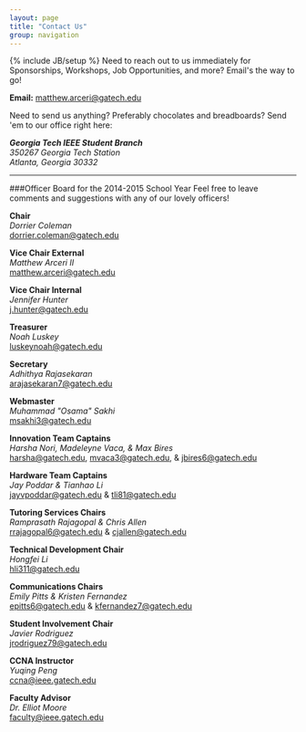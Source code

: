 ```yaml
---
layout: page
title: "Contact Us"
group: navigation
---
```

{% include JB/setup %}
Need to reach out to us immediately for Sponsorships, Workshops, Job Opportunities, and more? Email's the way to go!

__Email:__ <matthew.arceri@gatech.edu>


Need to send us anything? Preferably chocolates and breadboards? Send 'em to our office right here:

<address>
  <strong>Georgia Tech IEEE Student Branch</strong><br>
  350267 Georgia Tech Station<br>
  Atlanta, Georgia 30332<br>
</address>

<hr/>
###Officer Board for the 2014-2015 School Year
Feel free to leave comments and suggestions with any of our lovely officers!

__Chair__ <br/>
_Dorrier Coleman_ <br/>
<dorrier.coleman@gatech.edu> <br/>

__Vice Chair External__ <br/>
_Matthew Arceri II_ <br/>
<matthew.arceri@gatech.edu> <br/>

__Vice Chair Internal__ <br/>
_Jennifer Hunter_ <br/>
<j.hunter@gatech.edu> <br/>

__Treasurer__ <br/>
_Noah Luskey_ <br/>
<luskeynoah@gatech.edu> <br/>

__Secretary__ <br/>
_Adhithya Rajasekaran_ <br/>
<arajasekaran7@gatech.edu> <br/>

__Webmaster__ <br/>
_Muhammad "Osama" Sakhi_ <br/>
<msakhi3@gatech.edu> <br/>

__Innovation Team Captains__ <br/>
_Harsha Nori, Madeleyne Vaca, & Max Bires_ <br/>
<harsha@gatech.edu>, <mvaca3@gatech.edu>, & <jbires6@gatech.edu> <br/>

__Hardware Team Captains__ <br/>
_Jay Poddar & Tianhao Li_ <br/>
<jayvpoddar@gatech.edu> & <tli81@gatech.edu> <br/>

__Tutoring Services Chairs__ <br/>
_Ramprasath Rajagopal & Chris Allen_ <br/>
<rrajagopal6@gatech.edu> & <cjallen@gatech.edu> <br/>

__Technical Development Chair__ <br/>
_Hongfei Li_ <br/>
<hli311@gatech.edu> <br/>

__Communications Chairs__ <br/>
_Emily Pitts & Kristen Fernandez_ <br/>
<epitts6@gatech.edu> & <kfernandez7@gatech.edu> <br/>

__Student Involvement Chair__ <br/>
_Javier Rodriguez_ <br/>
<jrodriguez79@gatech.edu> <br/>

__CCNA Instructor__ <br/>
_Yuqing Peng_ <br/>
<ccna@ieee.gatech.edu> <br/>

__Faculty Advisor__ <br/>
_Dr. Elliot Moore_ <br/>
<faculty@ieee.gatech.edu> <br/>

